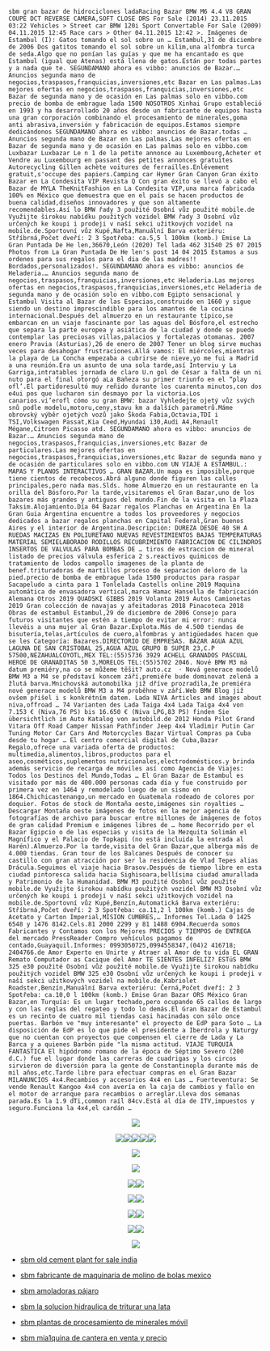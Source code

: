 
```
sbm gran bazar de hidrociclones ladaRacing Bazar BMW M6 4.4 V8 GRAN COUPE DCT REVERSE CAMERA,SOFT CLOSE DRS For Sale (2014) 23.11.2015 03:22 Vehicles > Street car BMW 120i Sport Convertable For Sale (2009) 04.11.2015 12:45 Race cars > Other 04.11.2015 12:42 >. Imágenes de Estambul (I): Gatos tomando el sol sobre un … Estambul,31 de diciembre de 2006 Dos gatitos tomando el sol sobre un kilim,una alfombra turca de seda.Algo que no ponían las guías y que me ha encantado es que Estambul (igual que Atenas) está llena de gatos.Están por todas partes y a nada que te. SEGUNDAMANO ahora es vibbo: anuncios de Bazar.… Anuncios segunda mano de negocios,traspasos,franquicias,inversiones,etc Bazar en Las palmas.Las mejores ofertas en negocios,traspasos,franquicias,inversiones,etc Bazar de segunda mano y de ocasión en Las palmas solo en vibbo.com precio de bomba de embrague lada 1500 NOSOTROS Xinhai Grupo estableció en 1993 y ha desarrollado 20 años desde un fabricante de equipos hasta una gran corporación combinando el procesamiento de minerales,goma anti abrasiva,inversión y fabricación de equipos.Estamos siempre dedicándonos SEGUNDAMANO ahora es vibbo: anuncios de Bazar.todas … Anuncios segunda mano de Bazar en Las palmas.Las mejores ofertas en Bazar de segunda mano y de ocasión en Las palmas solo en vibbo.com Luxbazar Luxbazar Le n 1 de la petite annonce au Luxembourg,Acheter et Vendre au Luxembourg en passant des petites annonces gratuites Autorecycling Gillen achète voitures de ferrailles.Enlévement gratuit,s'occupe des papiers.Camping car Hymer Gran Canyon Gran éxito Bazar en La Condesita VIP Revista Q Con gran éxito se llevó a cabo el Bazar de MYLA TheKnitFashion en La Condesita VIP,una marca fabricada 100% en México que demuestra que en el país se hacen productos de buena calidad,diseños innovadores y que son altamente recomendables.Así lo BMW řady 3 použité Osobní vůz použité mobile.de Využijte širokou nabídku použitých vozidel BMW řady 3 Osobní vůz určených ke koupi i prodeji v naší sekci užitkových vozidel na mobile.de.Sportovní vůz Kupé,Nafta,Manuální Barva exteriéru: Stříbrná,Počet dveří: 2 3 Spotřeba: ca.5,5 l 100km (komb.) Emise La Gran Puntada De He len,36670,León (2020) Tel lada 462 31540 25 07 2015 Photos from La Gran Puntada De He len's post 14 04 2015 Estamos a sus ordenes para sus regalos para el dia de las madres!! Bordados,personalizados!. SEGUNDAMANO ahora es vibbo: anuncios de Heladeria.… Anuncios segunda mano de negocios,traspasos,franquicias,inversiones,etc Heladeria.Las mejores ofertas en negocios,traspasos,franquicias,inversiones,etc Heladeria de segunda mano y de ocasión solo en vibbo.com Egipto sensacional y Estambul Visita al Bazar de las Especias,construido en 1660 y sigue siendo un destino imprescindible para los amantes de la cocina internacional.Después del almuerzo en un restaurante típico,se embarcan en un viaje fascinante por las aguas del Bósforo,el estrecho que separa la parte europea y asiática de la ciudad y donde se puede contemplar las preciosas villas,palacios y fortalezas otomanas. 2007 enero Pravia (Asturias),26 de enero de 2007 Tener un blog sirve muchas veces para desahogar frustraciones.Allá vamos: El miércoles,mientras la playa de La Concha empezaba a cubrirse de nieve,yo me fui a Madrid a una reunión.Era un asunto de una sola tarde,así Interviu y La Garriga,intratables jornada de claro U.n gol de César a falta dé un ni nuto para el final otorgó aLa Bañeza su primer triunfo en el “play ofl’.El partidoresultó muy reñido durante los cuarenta minutos,con dos e4ui pos que lucharon sin desmayo por la victoria.Los canarios.vi’erofl cómo su gran BMW: bazar Vyhledejte ojetý vůz svých snů podle modelu,motoru,ceny,stavu km a dalších parametrů.Máme obrovský výběr ojetých vozů jako Škoda Fabia,Octavia,TDI i TSI,Volkswagen Passat,Kia Ceed,Hyundai i30,Audi A4,Renault Mégane,Citroen Picasso atd. SEGUNDAMANO ahora es vibbo: anuncios de Bazar.… Anuncios segunda mano de negocios,traspasos,franquicias,inversiones,etc Bazar de particulares.Las mejores ofertas en negocios,traspasos,franquicias,inversiones,etc Bazar de segunda mano y de ocasión de particulares solo en vibbo.com UN VIAJE A ESTAMBUL.: MAPAS Y PLANOS INTERACTIVOS … GRAN BAZAR.Un mapa es imposible,porque tiene cientos de recobecos.Abrá alguno donde figuren las calles principales,pero nada mas.Slds. home Almuerzo en un restaurante en la orilla del Bósforo.Por la tarde,visitaremos el Gran Bazar,uno de los bazares más grandes y antiguos del mundo.Fin de la visita en la Plaza Taksim.Alojamiento.Día 04 Bazar regalos Planchas en Argentina En la Gran Guia Argentina encuentre a todos los proveedores y negocios dedicados a bazar regalos planchas en Capital Federal,Gran buenos Aires y el interior de Argentina.Descripción: DUREZA DESDE 40 SH A RUEDAS MACIZAS EN POLIURETANO NUEVAS REVESTIMIENTOS BAJAS TEMPERATURAS MATERIAL SEMIELABORADO RODILLOS RECUBRIMIENTO FABRICACION DE CILINDROS INSERTOS DE VALVULAS PARA BOMBAS DE … tiros de estraccion de mineral listado de precios válvula esferica 2 s.reactivos quimicos de tratamiento de lodos campollo imagenes de la planta de benef.trituradoras de martillos proceso de separacion deloro de la pied.precio de bomba de embrague lada 1500 productos para raspar Sacapeludo a cinta para 1 Tonlelada Castells online 2019 Maquina automática de envasadora vertical,marca Hamac Hansella de fabricación Alemana Otros 2019 QUADSKI GIBBS 2019 Volanta 2019 Autos Camionetas 2019 Gran colección de navajas y afeitadoras 2018 Pinacoteca 2018 Obras de estambul Estambul,29 de diciembre de 2006 Consejo para futuros visitantes que estén a tiempo de evitar mi error: nunca llevéis a una mujer al Gran Bazar.Explota.Más de 4.500 tiendas de bisutería,telas,artículos de cuero,alfombras y antigüedades hacen que se les Categoría: Bazares.DIRECTORIO DE EMPRESAS. BAZAR AGUA AZUL LAGUNA DE SAN CRISTOBAL 25,AGUA AZUL GRUPO B SUPER 23,C.P 57500,NEZAHUALCOYOTL,MEX TEL:(55)5736 3929 ACHELL GRANADOS PASCUAL HEROE DE GRANADITAS 50 3,MORELOS TEL:(55)5702 2046. Nové BMW M3 má datum premiéry,na co se můžeme těšit? auto.cz  · Nová generace modelů BMW M3 a M4 se představí koncem září,premiéře bude dominovat zelená a žlutá barva.Mnichovská automobilka již dříve prozradila,že premiéra nové generace modelů BMW M3 a M4 proběhne v září.Web BMW Blog již ovšem přišel i s konkrétním datem. Lada NIVA Articles and images about niva,offroad … 74 Varianten des Lada Taiga 4x4 Lada Taiga 4x4 von 7.153 € (Niva,76 PS) bis 16.650 € (Niva LPG,83 PS) finden Sie übersichtlich im Auto Katalog von autobild.de 2012 Honda Pilot Grand Vitara Off Road Camper Nissan Pathfinder Jeep 4x4 Vladimir Putin Car Tuning Motor Car Cars And Motorcycles Bazar Virtual Compras pa Cuba desde tu hogar … El centro comercial digital de Cuba,Bazar Regalo,ofrece una variada oferta de productos: multimedia,alimentos,libros,productos para el aseo,cosméticos,suplementos nutricionales,electrodomésticos.y brinda además servicio de recarga de móviles así como Agencia de Viajes: Todos los Destinos del Mundo,Todas … El Gran Bazar de Estambul es visitado por más de 400.000 personas cada día y fue construido por primera vez en 1464 y remodelado luego de un sismo en 1864.Chichicastenango,un mercado en Guatemala rodeado de colores por doquier. Fotos de stock de Montaña oeste,imágenes sin royalties … Descargar Montaña oeste imágenes de fotos en la mejor agencia de fotografías de archivo para buscar entre millones de imágenes de fotos de gran calidad Premium e imágenes libres de … home Recorrido por el Bazar Egipcio o de las especias y visita de la Mezquita Solimán el Magnífico y el Palacio de Topkapi (no está incluida la entrada al Harén).Almuerzo.Por la tarde,visita del Gran Bazar,que alberga más de 4.000 tiendas. Gran tour de los Balcanes Después de conocer su castillo con gran atracción por ser la residencia de Vlad Tepes alias Drácula.Seguimos el viaje hacia Brasov.Después de tiempo libre en esta ciudad pintoresca salida hacia Sighisoara,bellísima ciudad amurallada y Patrimonio de la Humanidad. BMW M3 použité Osobní vůz použité mobile.de Využijte širokou nabídku použitých vozidel BMW M3 Osobní vůz určených ke koupi i prodeji v naší sekci užitkových vozidel na mobile.de.Sportovní vůz Kupé,Benzín,Automatická Barva exteriéru: Stříbrná,Počet dveří: 2 3 Spotřeba: ca.11,2 l 100km (komb.) Cajas de Acetato y Carton Imperial,MISION CUMBRES,… Informes Tel.Lada 0 1425 6548 y 1476 8142.Cels.81 2000 2299 y 81 1488 6904.Recuerda somos Fabricantes y Contamos con los Mejores PRECIOS y TIEMPOS de ENTREGA del mercado PressReader Compro vehículos pagamos de contado,Guayaquil.Informes: 0993050725,0994558347,(04)2 416718; 2404766.de Amor Experto en Unirte y Atraer al Amor de tu vida EL GRAN Remato Computador as Cacique del Amor TE SIENTES INFELIZ? ESTüS BMW 325 e30 použité Osobní vůz použité mobile.de Využijte širokou nabídku použitých vozidel BMW 325 e30 Osobní vůz určených ke koupi i prodeji v naší sekci užitkových vozidel na mobile.de.Kabriolet Roadster,Benzín,Manuální Barva exteriéru: Černá,Počet dveří: 2 3 Spotřeba: ca.10,0 l 100km (komb.) Emise Gran Bazar ORS México Gran Bazar,en Turquía: Es un lugar techado,pero ocupando 65 calles de largo y con las reglas del regateo y todo lo demás.El Gran Bazar de Estambul es un recinto de cuatro mil tiendas casi hacinadas con sólo once puertas. Barbón ve "muy interesante" el proyecto de EdP para Soto … La disposición de EdP es lo que pide el presidente a Iberdrola y Naturgy que no cuentan con proyectos que compensen el cierre de Lada y La Barca y a quienes Barbón pide "la misma actitud. VIAJE TURQUIA FANTASTICA El hipódromo romano de la época de Séptimo Severo (200 d.C.) fue el lugar donde las carreras de cuadrigas y los circos sirvieron de diversión para la gente de Constantinopla durante más de mil años,etc.Tarde libre para efectuar compras en el Gran Bazar MILANUNCIOS 4x4.Recambios y accesorios 4x4 en Las … Fuerteventura: Se vende Renault Kangoo 4x4 con avería en la caja de cambios y fallo en el motor de arranque para recambios o arreglar.Lleva dos semanas parada.Es la 1.9 dTi,common raíl 84cv.Está al día de ITV,impuestos y seguro.Funciona la 4x4,el cardán … 
```

<div align="center">

<a href="https://es-crusher.shibang-china.com/github&k=sbm+gran+bazar+de+hidrociclones+lada"><img src="https://static.shibang-china.com/es/crusher/logo.jpg"></a>

<a href="https://es-crusher.shibang-china.com/github&k=sbm+gran+bazar+de+hidrociclones+lada"><img src="https://static.shibang-china.com/es/crusher/index.jpg"></a><a href="https://es-crusher.shibang-china.com/material.htmlgithub&k=sbm+gran+bazar+de+hidrociclones+lada"><img src="https://static.shibang-china.com/es/crusher/material.jpg"></a><a href="https://es-crusher.shibang-china.com/application.htmlgithub&k=sbm+gran+bazar+de+hidrociclones+lada"><img src="https://static.shibang-china.com/es/crusher/application.jpg"></a><a href="https://es-crusher.shibang-china.com/aboutus.htmlgithub&k=sbm+gran+bazar+de+hidrociclones+lada"><img src="https://static.shibang-china.com/es/crusher/aboutus.jpg"></a><a href="https://es-crusher.shibang-china.com/contact.htmlgithub&k=sbm+gran+bazar+de+hidrociclones+lada"><img src="https://static.shibang-china.com/es/crusher/contact.jpg"></a>

<a href="https://es-crusher.shibang-china.com/github&k=sbm+gran+bazar+de+hidrociclones+lada"><img src="https://static.shibang-china.com/es/crusher/banner.jpg"></a>

<a href="https://swt.shibang-china.com/github&k=sbm+gran+bazar+de+hidrociclones+lada"><img src="https://static.shibang-china.com/es/crusher/text.jpg"></a>

<a href="https://swt.shibang-china.com/github&k=sbm+gran+bazar+de+hidrociclones+lada"><img src="https://static.shibang-china.com/es/crusher/chat.jpg"></a><a href="https://es-crusher.shibang-china.com/contact.htmlgithub&k=sbm+gran+bazar+de+hidrociclones+lada"><img src="https://static.shibang-china.com/es/crusher/message.jpg"></a>

<a href="https://es-crusher.shibang-china.com/products/pe.htmlgithub&k=sbm+gran+bazar+de+hidrociclones+lada"><img src="https://static.shibang-china.com/es/crusher/pe.jpg"></a><a href="https://es-crusher.shibang-china.com/products/pf.htmlgithub&k=sbm+gran+bazar+de+hidrociclones+lada"><img src="https://static.shibang-china.com/es/crusher/pf.jpg"></a>

<a href="https://es-crusher.shibang-china.com/products/hpt.htmlgithub&k=sbm+gran+bazar+de+hidrociclones+lada"><img src="https://static.shibang-china.com/es/crusher/hpt.jpg"></a><a href="https://es-crusher.shibang-china.com/products/vsi.htmlgithub&k=sbm+gran+bazar+de+hidrociclones+lada"><img src="https://static.shibang-china.com/es/crusher/vsi.jpg"></a>

<a href="https://es-crusher.shibang-china.com/products/klv.htmlgithub&k=sbm+gran+bazar+de+hidrociclones+lada"><img src="https://static.shibang-china.com/es/crusher/klv.jpg"></a><a href="https://es-crusher.shibang-china.com/products/portable.htmlgithub&k=sbm+gran+bazar+de+hidrociclones+lada"><img src="https://static.shibang-china.com/es/crusher/portable.jpg"></a>

<a href="https://swt.shibang-china.com/github&k=sbm+gran+bazar+de+hidrociclones+lada"><img src="https://static.shibang-china.com/es/crusher/case.jpg"></a>

</div>


* [sbm old cement plant for sale india](sbm%20old%20cement%20plant%20for%20sale%20india.md)

* [sbm fabricante de maquinaria de molino de bolas mexico](sbm%20fabricante%20de%20maquinaria%20de%20molino%20de%20bolas%20mexico.md)

* [sbm amoladoras pájaro](sbm%20amoladoras%20p%C3%A1jaro.md)

* [sbm la solucion hidraulica de triturar una lata](sbm%20la%20solucion%20hidraulica%20de%20triturar%20una%20lata.md)

* [sbm plantas de procesamiento de minerales móvil](sbm%20plantas%20de%20procesamiento%20de%20minerales%20m%C3%B3vil.md)

* [sbm mía1quina de cantera en venta y precio](sbm%20m%C3%ADa1quina%20de%20cantera%20en%20venta%20y%20precio.md)